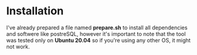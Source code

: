 # Installation

I've already prepared a file named **prepare.sh** to install all dependencies and softwere like postreSQL, however it's important to note that the tool was tested only on **Ubuntu 20.04** so if you're using any other OS, it might not work.
